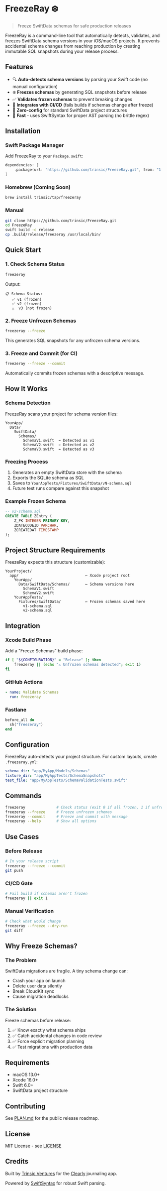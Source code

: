 # FreezeRay ❄️

> Freeze SwiftData schemas for safe production releases

FreezeRay is a command-line tool that automatically detects, validates, and freezes SwiftData schema versions in your iOS/macOS projects. It prevents accidental schema changes from reaching production by creating immutable SQL snapshots during your release process.

## Features

- 🔍 **Auto-detects schema versions** by parsing your Swift code (no manual configuration)
- ❄️ **Freezes schemas** by generating SQL snapshots before release
- ✅ **Validates frozen schemas** to prevent breaking changes
- 🔄 **Integrates with CI/CD** (fails builds if schemas change after freeze)
- 🎯 **Zero-config** for standard SwiftData project structures
- 🚀 **Fast** - uses SwiftSyntax for proper AST parsing (no brittle regex)

## Installation

### Swift Package Manager

Add FreezeRay to your `Package.swift`:

```swift
dependencies: [
    .package(url: "https://github.com/trinsic/FreezeRay.git", from: "1.0.0")
]
```

### Homebrew (Coming Soon)

```bash
brew install trinsic/tap/freezeray
```

### Manual

```bash
git clone https://github.com/trinsic/FreezeRay.git
cd FreezeRay
swift build -c release
cp .build/release/freezeray /usr/local/bin/
```

## Quick Start

### 1. Check Schema Status

```bash
freezeray
```

Output:
```
📋 Schema Status:
   ✅ v1 (frozen)
   ✅ v2 (frozen)
   ⚠️  v3 (not frozen)
```

### 2. Freeze Unfrozen Schemas

```bash
freezeray --freeze
```

This generates SQL snapshots for any unfrozen schema versions.

### 3. Freeze and Commit (for CI)

```bash
freezeray --freeze --commit
```

Automatically commits frozen schemas with a descriptive message.

## How It Works

### Schema Detection

FreezeRay scans your project for schema version files:

```
YourApp/
  Data/
    SwiftData/
      Schemas/
        SchemaV1.swift  ← Detected as v1
        SchemaV2.swift  ← Detected as v2
        SchemaV3.swift  ← Detected as v3
```

### Freezing Process

1. Generates an empty SwiftData store with the schema
2. Exports the SQLite schema as SQL
3. Saves to `YourAppTests/Fixtures/SwiftData/vN-schema.sql`
4. Future test runs compare against this snapshot

### Example Frozen Schema

```sql
-- v2-schema.sql
CREATE TABLE ZEntry (
    Z_PK INTEGER PRIMARY KEY,
    ZDATECODEID VARCHAR,
    ZCREATEDAT TIMESTAMP
);
```

## Project Structure Requirements

FreezeRay expects this structure (customizable):

```
YourProject/
  app/                              ← Xcode project root
    YourApp/
      Data/SwiftData/Schemas/       ← Schema versions here
        SchemaV1.swift
        SchemaV2.swift
    YourAppTests/
      Fixtures/SwiftData/           ← Frozen schemas saved here
        v1-schema.sql
        v2-schema.sql
```

## Integration

### Xcode Build Phase

Add a "Freeze Schemas" build phase:

```bash
if [ "${CONFIGURATION}" = "Release" ]; then
    freezeray || (echo "⚠️ Unfrozen schemas detected"; exit 1)
fi
```

### GitHub Actions

```yaml
- name: Validate Schemas
  run: freezeray
```

### Fastlane

```ruby
before_all do
  sh("freezeray")
end
```

## Configuration

FreezeRay auto-detects your project structure. For custom layouts, create `.freezeray.yml`:

```yaml
schema_dir: "app/MyApp/Models/Schemas"
fixture_dir: "app/MyAppTests/SchemaSnapshots"
test_file: "app/MyAppTests/SchemaValidationTests.swift"
```

## Commands

```bash
freezeray              # Check status (exit 0 if all frozen, 1 if unfrozen)
freezeray --freeze     # Freeze unfrozen schemas
freezeray --commit     # Freeze and commit with message
freezeray --help       # Show all options
```

## Use Cases

### Before Release

```bash
# In your release script
freezeray --freeze --commit
git push
```

### CI/CD Gate

```bash
# Fail build if schemas aren't frozen
freezeray || exit 1
```

### Manual Verification

```bash
# Check what would change
freezeray --freeze --dry-run
git diff
```

## Why Freeze Schemas?

### The Problem

SwiftData migrations are fragile. A tiny schema change can:
- Crash your app on launch
- Delete user data silently
- Break CloudKit sync
- Cause migration deadlocks

### The Solution

Freeze schemas before release:
1. ✅ Know exactly what schema ships
2. ✅ Catch accidental changes in code review
3. ✅ Force explicit migration planning
4. ✅ Test migrations with production data

## Requirements

- macOS 13.0+
- Xcode 16.0+
- Swift 6.0+
- SwiftData project structure

## Contributing

See [PLAN.md](PLAN.md) for the public release roadmap.

## License

MIT License - see [LICENSE](LICENSE)

## Credits

Built by [Trinsic Ventures](https://trinsic.ventures) for the [Clearly](https://github.com/trinsic/clearly) journaling app.

Powered by [SwiftSyntax](https://github.com/apple/swift-syntax) for robust Swift parsing.
